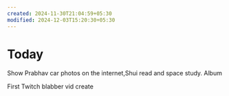 ```yaml
---
created: 2024-11-30T21:04:59+05:30
modified: 2024-12-03T15:20:30+05:30
---
```


# Today

Show Prabhav car photos on the internet,Shui read and space study.
Album


First Twitch blabber vid create
